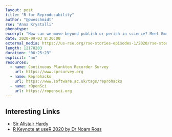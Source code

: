 ```yaml
---
layout: post
title: "R for Reproducability"
author: "@pweschmidt"
rse: "Anna Krystalli"
phenotype: 
excerpt: "How can we move beyond publish or perish in science? Meet Emmy Tsang who is passionate about changing and improving the way we communicate science and make scientific discovery faster, fairer and better."
date: 2020-09-03 8:30:00
external_media: https://us-rse.org/rse-stories-episodes-1/2020/rse-stories-anna-krystalli-episode-34.mp3
length: 12178203
duration: "00:25:23"
explicit: "no"
resources:
  - name: Continuous Plankton Recorder Survey
    url: https://www.cprsurvey.org
  - name: Reprohacks
    url: https://www.software.ac.uk/tags/reprohacks
  - name: rOpenSci
    url: https://ropensci.org 
--- 
```


## Interesting Links
- [Sir Alistair Hardy](http://marine.gov.scot/copyright/sir-alister-hardy-foundation-ocean-science-sahfos)
- [R Keynote at useR 2020 by Dr Noam Ross](https://www.youtube.com/watch?v=iJnn_9xKkqk)
